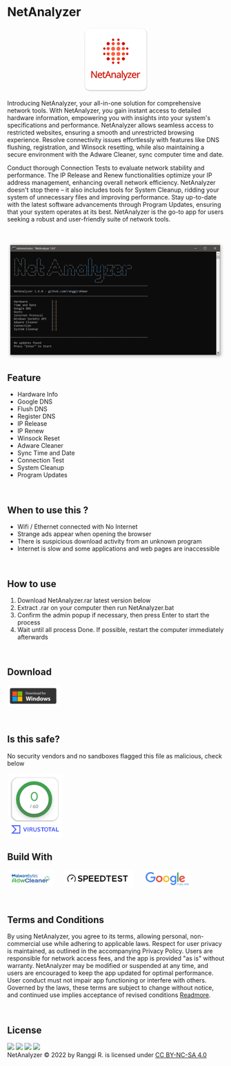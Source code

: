 # NetAnalyzer

<p align="center">
  <picture>
    <source srcset="https://raw.githubusercontent.com/ranggirahman/NetAnalyzer/main/resources/icon-dark.png" media="(prefers-color-scheme: dark)">
    <img src="https://raw.githubusercontent.com/ranggirahman/NetAnalyzer/main/resources/icon.png" height="150">
  </picture>
</p>

Introducing NetAnalyzer, your all-in-one solution for comprehensive network tools. With NetAnalyzer, you gain instant access to detailed hardware information, empowering you with insights into your system's specifications and performance. NetAnalyzer allows seamless access to restricted websites, ensuring a smooth and unrestricted browsing experience. Resolve connectivity issues effortlessly with features like DNS flushing, registration, and Winsock resetting, while also maintaining a secure environment with the Adware Cleaner, sync computer time and date. 

Conduct thorough Connection Tests to evaluate network stability and performance. The IP Release and Renew functionalities optimize your IP address management, enhancing overall network efficiency. NetAnalyzer doesn't stop there – it also includes tools for System Cleanup, ridding your system of unnecessary files and improving performance. Stay up-to-date with the latest software advancements through Program Updates, ensuring that your system operates at its best. NetAnalyzer is the go-to app for users seeking a robust and user-friendly suite of network tools.

<br />

<p align="center">
  <picture>
    <img src="https://raw.githubusercontent.com/ranggirahman/NetAnalyzer/main/resources/app.png" title="NetAnalyzer App">
  </picture>
</p>

## Feature
- Hardware Info
- Google DNS
- Flush DNS
- Register DNS
- IP Release
- IP Renew
- Winsock Reset
- Adware Cleaner
- Sync Time and Date
- Connection Test
- System Cleanup
- Program Updates

<br />

## When to use this ?
- Wifi / Ethernet connected with No Internet
- Strange ads appear when opening the browser
- There is suspicious download activity from an unknown program
- Internet is slow and some applications and web pages are inaccessible

<br />

## How to use
1. Download NetAnalyzer.rar latest version below
2. Extract .rar on your computer then run NetAnalyzer.bat
3. Confirm the admin popup if necessary, then press Enter to start the process
4. Wait until all process Done. If possible, restart the computer immediately afterwards

<br />

## Download
<a href="https://github.com/ranggirahman/NetAnalyzer/releases"><img src="https://raw.githubusercontent.com/ranggirahman/NetAnalyzer/main/resources/downloadwin.png" height="50"></a>

<br />

## Is this safe?
<p>No security vendors and no sandboxes flagged this file as malicious, check below</p>
<a href="https://www.virustotal.com/gui/file/82e6381aebf755b361ace87e490f4daa5210a0ba13b32e373dc31b77d89cff9a/detection">
  <picture>
    <source srcset="https://raw.githubusercontent.com/ranggirahman/NetAnalyzer/main/resources/virustotal-dark.png" media="(prefers-color-scheme: dark)">
    <img src="https://raw.githubusercontent.com/ranggirahman/NetAnalyzer/main/resources/virustotal.png" height="150">
  </picture>
</a>

<br />

## Build With 
<p>
  <picture>
    <source srcset="https://raw.githubusercontent.com/ranggirahman/NetAnalyzer/main/resources/adwarecleaner-dark.png" media="(prefers-color-scheme: dark)">
    <img src="https://raw.githubusercontent.com/ranggirahman/NetAnalyzer/main/resources/adwarecleaner.png" height="40">
  </picture>
  &nbsp;&nbsp;&nbsp;&nbsp;
  <picture>
    <source srcset="https://raw.githubusercontent.com/ranggirahman/NetAnalyzer/main/resources/speedtestnet-dark.png" media="(prefers-color-scheme: dark)">
    <img src="https://raw.githubusercontent.com/ranggirahman/NetAnalyzer/main/resources/speedtestnet.png" height="40">
  </picture>
  &nbsp;&nbsp;&nbsp;&nbsp;
  <picture>
    <source srcset="https://raw.githubusercontent.com/ranggirahman/NetAnalyzer/main/resources/googledns-dark.png" media="(prefers-color-scheme: dark)">
    <img src="https://raw.githubusercontent.com/ranggirahman/NetAnalyzer/main/resources/googledns.png" height="40">
  </picture>
</p>

<br />

## Terms and Conditions
By using NetAnalyzer, you agree to its terms, allowing personal, non-commercial use while adhering to applicable laws. Respect for user privacy is maintained, as outlined in the accompanying Privacy Policy. Users are responsible for network access fees, and the app is provided "as is" without warranty. NetAnalyzer may be modified or suspended at any time, and users are encouraged to keep the app updated for optimal performance. User conduct must not impair app functioning or interfere with others. Governed by the laws, these terms are subject to change without notice, and continued use implies acceptance of revised conditions [Readmore](https://github.com/ranggirahman/NetAnalyzer/blob/main/resources/Terms%20and%20Condition.md).

<br />

## License
<picture><img src="https://mirrors.creativecommons.org/presskit/icons/cc.svg?ref=chooser-v1" height="22"></picture>
<picture><img src="https://mirrors.creativecommons.org/presskit/icons/by.svg?ref=chooser-v1" height="22"></picture>
<picture><img src="https://mirrors.creativecommons.org/presskit/icons/nc.svg?ref=chooser-v1" height="22"></picture>
<picture><img src="https://mirrors.creativecommons.org/presskit/icons/sa.svg?ref=chooser-v1" height="22"></picture>
<br />
NetAnalyzer © 2022 by Ranggi R. is licensed under [CC BY-NC-SA 4.0](https://creativecommons.org/licenses/by-nc-sa/4.0/?ref=chooser-v1)
